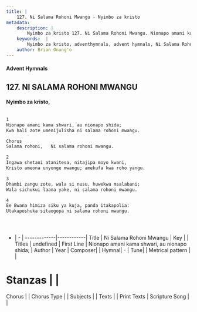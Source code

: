```yaml
---
title: |
    127. Ni Salama Rohoni Mwangu - Nyimbo za kristo
metadata:
    description: |
        Nyimbo za kristo 127. Ni Salama Rohoni Mwangu. Nionapo amani kama shwari, au nionapo shida;  Kwa hali zote umenijulisha ni salama rohoni mwangu.  Chorus Salama rohoni,   Ni salama rohoni mwangu.  
    keywords:  |
        Nyimbo za kristo, adventhymnals, advent hymnals, Ni Salama Rohoni Mwangu, Nionapo amani kama shwari, au nionapo shida; . 
    author: Brian Onang'o
---
```


#### Advent Hymnals
## 127. NI SALAMA ROHONI MWANGU
####  Nyimbo za kristo,

```txt

1
Nionapo amani kama shwari, au nionapo shida; 
Kwa hali zote umenijulisha ni salama rohoni mwangu.

Chorus
Salama rohoni,   Ni salama rohoni mwangu.

2
Ingawa shetani atanitesa, nitajipa moyo kwani, 
Kristo ameona unyonge mwangu; amekufa kwa roho yangu.

3
Dhambi zangu zote, wala si nusu, huwekwa msalabani; 
Wala sichukui laana yake, ni salama rohoni mwangu.

4
Ee Bwana himiza siku ya kuja, panda itakapolia: 
Utakaposhuka sitaogopa ni salama rohoni mwangu.





```

- |   -  |
-------------|------------|
Title | Ni Salama Rohoni Mwangu |
Key |  |
Titles | undefined |
First Line | Nionapo amani kama shwari, au nionapo shida;  |
Author | 
Year | 
Composer| |
Hymnal|  - |
Tune|  |
Metrical pattern | |
# Stanzas |  |
Chorus |  |
Chorus Type |  |
Subjects | |
Texts |  |
Print Texts | 
Scripture Song |  |
    
